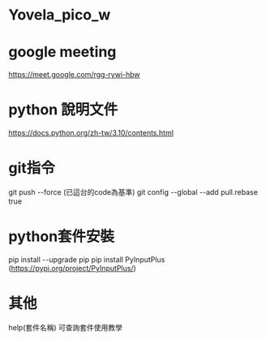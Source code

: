 # Yovela_pico_w


# google meeting 
 https://meet.google.com/rgg-rywi-hbw


 # python 說明文件
 https://docs.python.org/zh-tw/3.10/contents.html

 # git指令
 git push --force (已這台的code為基準)
 git config --global --add pull.rebase true

 # python套件安裝
 pip install --upgrade pip 
 pip install PyInputPlus (https://pypi.org/project/PyInputPlus/)

 # 其他
 help(套件名稱)  可查詢套件使用教學